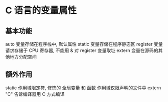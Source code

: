 # C 语言的变量属性
## 基本功能
auto 变量存储在程序栈中, 默认属性
static 变量存储在程序静态区
register 变量请求存储于 CPU 寄存器, 不能用 & 对 register 变量取址
extern 变量在源码的其他地方分配空间

## 额外作用
static 作用域限定符, 修饰的 全局变量 和 函数 作用域仅限声明的文件中
extern "C" 告诉编译器用 C 方式编译